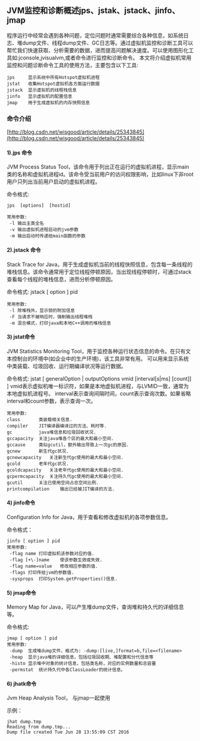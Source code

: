 ## JVM监控和诊断概述jps、jstak、jstack、jinfo、jmap ##
程序运行中经常会遇到各种问题，定位问题时通常需要综合各种信息，如系统日志、堆dump文件、线程dump文件、GC日志等。通过虚拟机监控和诊断工具可以帮忙我们快速获取、分析需要的数据，进而提高问题解决速度。可以使用图形化工具如:jconsole,jvisualvm,或者命令进行监控和诊断命令。 本文将介绍虚拟机常用监控和问题诊断命令工具的使用方法，主要包含以下工具: 

	jps		显示系统中所有Hotspot虚拟机进程
	jstat	收集Hotspot虚拟机各方面运行数据
	jstack	显示虚拟机的线程栈信息
	jinfo	显示虚拟机的配置信息
	jmap	用于生成虚拟机的内存快照信息

### 命令介绍  ###

[http://blog.csdn.net/wisgood/article/details/25343845](http://blog.csdn.net/wisgood/article/details/25343845)

#### 1).jps 命令 ####
JVM Process Status Tool，该命令用于列出正在运行的虚拟机进程，显示main类的名称和虚拟机进程id。该命令受当前用户的访问权限影响，比如linux下非root用户只列出当前用户启动的虚拟机进程。 

命令格式: 

	jps  [options]  [hostid]

	常用参数: 
	 -l	输出主类全名
	 -v	输出虚拟机进程启动的jvm参数
	 -m	输出启动时传递给main函数的参数

#### 2).jstack 命令 ####
Stack Trace for Java，用于生成虚拟机当前的线程快照信息，包含每一条线程的堆栈信息。该命令通常用于定位线程停顿原因，当出现线程停顿时，可通过stack查看每个线程的堆栈信息，进而分析停顿原因。 

命令格式: 
	jstack [ option ] pid
	
	常用参数: 
	 -l	除堆栈外，显示锁的附加信息
	 -F	当请求不被响应时，强制输出线程堆栈
	 -m	混合模式，打印java和本地C++调用的堆栈信息

#### 3) jstat命令  ####
JVM Statistics Monitoring Tool，用于监控各种运行状态信息的命令。在只有文本控制台的环境中(如企业中的生产环境)，该工具非常有用。 可以用来显示系统中类装载、垃圾回收、运行期编译状况等运行数据。

命令格式: 
	jstat [ generalOption | outputOptions vmid [interval[s|ms] [count]] ] 
	vmid表示虚拟机唯一标识符，如果是本地虚拟机进程，与LVMID一致，通常为本地虚拟机进程号。 
	interval表示查询间隔时间，count表示查询次数。如果省略interval和count参数，表示查询一次。

	常用参数: 
	class		类装载相关信息.
	compiler	JIT编译器编译过的方法、耗时等.
	gc			java堆信息和垃圾回收状况.
	gccapacity	关注java堆各个区的最大和最小空间.
	gccause		类似gcutil，额外输出导致上一次gc的原因.
	gcnew		新生代gc状况.
	gcnewcapacity	关注新生代gc使用的最大和最小空间.
	gcold		老年代gc状况.
	gcoldcapacity	关注老年代gc使用的最大和最小空间.
	gcpermcapacity	关注持久代gc使用的最大和最小空间.
	gcutil		关注已使用空间占总空间比例.
	printcompilation	输出已经被JIT编译的方法.

#### 4) jinfo命令 ####
Configuration Info for Java，用于查看和修改虚拟机的各项参数信息。 

命令格式： 

	jinfo [ option ] pid 
	常用参数: 
	 -flag name	打印虚拟机该参数对应的值.
	 -flag [+\-]name	使该参数生效或失效.
	 -flag name=value	修改相应参数的值.
	 -flags	打印传给jvm的参数值.
	 -sysprops	打印System.getProperties()信息.

#### 5) jmap命令 ####
Memory Map for Java，可以产生堆dump文件，查询堆和持久代的详细信息等。 

命令格式: 

	jmap [ option ] pid 
	常用参数:
	 -dump	生成堆dump文件，格式为: -dump:[live,]format=b,file=<filename>
	 -heap	显示java堆的详细信息，包括垃圾回收期、堆配置和分代信息等
	 -histo	显示堆中对象的统计信息，包括类名称，对应的实例数量和总容量
	 -permstat	统计持久代中各ClassLoader的统计信息。

####  6) jhatk命令 ####
Jvm Heap Analysis Tool， 与jmap一起使用

示例： 

	jhat dump.tmp  
	Reading from dump.tmp...  
	Dump file created Tue Jun 28 13:55:09 CST 2016    

